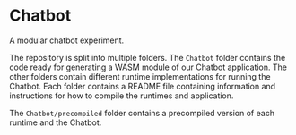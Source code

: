 # Chatbot
A modular chatbot experiment.

The repository is split into multiple folders.
The `Chatbot` folder contains the code ready for generating a WASM module of our Chatbot application.
The other folders contain different runtime implementations for running the Chatbot.
Each folder contains a README file containing information and instructions for how to compile the runtimes and application.

The `Chatbot/precompiled` folder contains a precompiled version of each runtime and the Chatbot.
